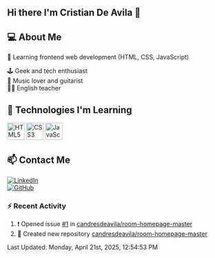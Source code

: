 ## Hi there I'm Cristian De Avila 👋

## 💻 About Me  
🎯 Learning frontend web development (HTML, CSS, JavaScript) 

🕹️ Geek and tech enthusiast   
🎸 Music lover and guitarist  
🧑‍🏫 English teacher  

## 🚀 Technologies I'm Learning  
<p align="left">
  <img src="https://cdn.jsdelivr.net/gh/devicons/devicon/icons/html5/html5-original.svg" alt="HTML5" width="40" height="40"/>
  <img src="https://cdn.jsdelivr.net/gh/devicons/devicon/icons/css3/css3-original.svg" alt="CSS3" width="40" height="40"/>
  <img src="https://cdn.jsdelivr.net/gh/devicons/devicon/icons/javascript/javascript-original.svg" alt="JavaScript" width="40" height="40"/>
</p>

## 📫 Contact Me  
[![LinkedIn](https://img.shields.io/badge/LinkedIn-0077B5?style=for-the-badge&logo=linkedin&logoColor=white)](https://www.linkedin.com/in/cristiandeavilacd/)  
[![GitHub](https://img.shields.io/badge/GitHub-181717?style=for-the-badge&logo=github&logoColor=white)](https://github.com/candresdeavila)  

### :zap: Recent Activity
<!--RECENT_ACTIVITY:start-->
1. ❗️ Opened issue [#1](https://github.com/candresdeavila/room-homepage-master/issues/1) in [candresdeavila/room-homepage-master](https://github.com/candresdeavila/room-homepage-master)<br>
2. 📔 Created new repository [candresdeavila/room-homepage-master](https://github.com/candresdeavila/room-homepage-master)<br>
<!--RECENT_ACTIVITY:end-->
<!--RECENT_ACTIVITY:last_update-->
Last Updated: Monday, April 21st, 2025, 12:54:53 PM
<!--RECENT_ACTIVITY:last_update_end-->
